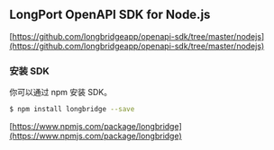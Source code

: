 ## LongPort OpenAPI SDK for Node.js

[https://github.com/longbridgeapp/openapi-sdk/tree/master/nodejs](https://github.com/longbridgeapp/openapi-sdk/tree/master/nodejs)

### 安装 SDK

你可以通过 npm 安装 SDK。

```bash
$ npm install longbridge --save
```

[https://www.npmjs.com/package/longbridge](https://www.npmjs.com/package/longbridge)

